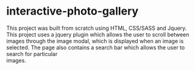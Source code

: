 # interactive-photo-gallery
This project was built from scratch using HTML, CSS/SASS and Jquery. This project uses a jquery plugin which allows the user to scroll between images
through the image modal, which is displayed when an image is selected. The page also contains a search bar which allows the user to search for particular\
images.
